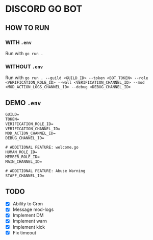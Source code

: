 # DISCORD GO BOT

## HOW TO RUN

### WITH `.env`

Run with `go run .`

### WITHOUT `.env`

Run with `go run . --guild <GUILD_ID> --token <BOT_TOKEN> --role
 <VERIFICATION_ROLE_ID> --wall <VERIFICATION_CHANNEL_ID> --mod <MOD_ACTION_LOGS_CHANNEL_ID> --debug <DEBUG_CHANNEL_ID>`

## DEMO `.env`

```txt
GUILD=
TOKEN=
VERIFICATION_ROLE_ID=
VERIFICATION_CHANNEL_ID=
MOD_ACTION_CHANNEL_ID=
DEBUG_CHANNEL_ID=

# ADDITIONAL FEATURE: welcome.go
HUMAN_ROLE_ID=
MEMBER_ROLE_ID=
MAIN_CHANNEL_ID=

# ADDITIONAL FEATURE: Abuse Warning
STAFF_CHANNEL_ID=
```

## TODO

- [x] Ability to Cron
- [x] Message mod-logs
- [x] Implement DM
- [x] Implement warn
- [x] Implement kick
- [x] Fix timeout
